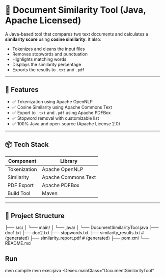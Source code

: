 # 📄 Document Similarity Tool (Java, Apache Licensed)

A Java-based tool that compares two text documents and calculates a **similarity score** using **cosine similarity**. It also:

- Tokenizes and cleans the input files
- Removes stopwords and punctuation
- Highlights matching words
- Displays the similarity percentage
- Exports the results to `.txt` and `.pdf`

---

## 🚀 Features

- ✅ Tokenization using Apache OpenNLP
- ✅ Cosine Similarity using Apache Commons Text
- ✅ Export to `.txt` and `.pdf` using Apache PDFBox
- ✅ Stopword removal with customizable list
- ✅ 100% Java and open-source (Apache License 2.0)

---

## 📦 Tech Stack

| Component       | Library                  |
|----------------|---------------------------|
| Tokenization    | Apache OpenNLP           |
| Similarity      | Apache Commons Text      |
| PDF Export      | Apache PDFBox            |
| Build Tool      | Maven                    |

---

## 📁 Project Structure

├── src/
│ └── main/
│ └── java/
│ └── DocumentSimilarityTool.java
├── doc1.txt
├── doc2.txt
├── stopwords.txt
├── similarity_results.txt # (generated)
├── similarity_report.pdf # (generated)
├── pom.xml
└── README.md

## Run
mvn compile
mvn exec:java -Dexec.mainClass="DocumentSimilarityTool"
